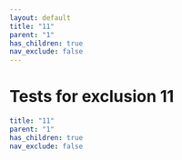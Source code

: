 ```yaml
---
layout: default
title: "11"
parent: "1"
has_children: true
nav_exclude: false
---
```

# Tests for exclusion 11

```yaml
title: "11"
parent: "1"
has_children: true
nav_exclude: false
```
